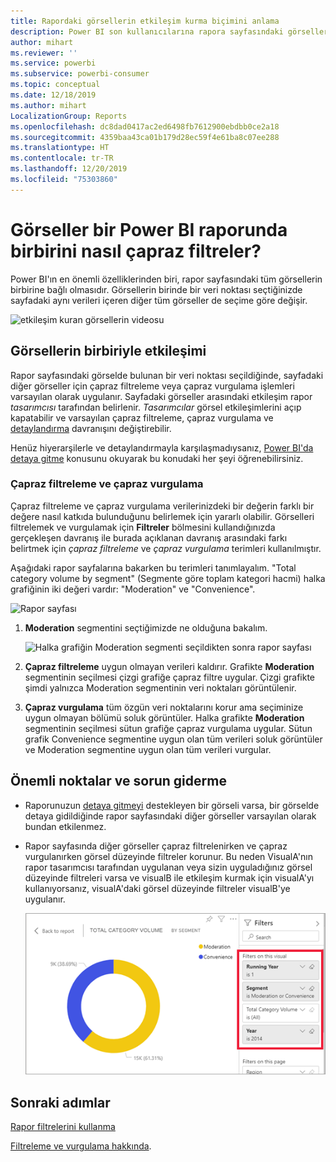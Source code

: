 ```yaml
---
title: Rapordaki görsellerin etkileşim kurma biçimini anlama
description: Power BI son kullanıcılarına rapora sayfasındaki görseller arasındaki etkileşimi açıklayan belge.
author: mihart
ms.reviewer: ''
ms.service: powerbi
ms.subservice: powerbi-consumer
ms.topic: conceptual
ms.date: 12/18/2019
ms.author: mihart
LocalizationGroup: Reports
ms.openlocfilehash: dc8dad0417ac2ed6498fb7612900ebdbb0ce2a18
ms.sourcegitcommit: 4359baa43ca01b179d28ec59f4e61ba8c07ee288
ms.translationtype: HT
ms.contentlocale: tr-TR
ms.lasthandoff: 12/20/2019
ms.locfileid: "75303860"
---
```

# <a name="how-visuals-cross-filter-each-other-in-a-power-bi-report"></a>Görseller bir Power BI raporunda birbirini nasıl çapraz filtreler?
Power BI'ın en önemli özelliklerinden biri, rapor sayfasındaki tüm görsellerin birbirine bağlı olmasıdır. Görsellerin birinde bir veri noktası seçtiğinizde sayfadaki aynı verileri içeren diğer tüm görseller de seçime göre değişir. 

![etkileşim kuran görsellerin videosu](media/end-user-interactions/interactions.gif)

## <a name="how-visuals-interact-with-each-other"></a>Görsellerin birbiriyle etkileşimi

Rapor sayfasındaki görselde bulunan bir veri noktası seçildiğinde, sayfadaki diğer görseller için çapraz filtreleme veya çapraz vurgulama işlemleri varsayılan olarak uygulanır. Sayfadaki görseller arasındaki etkileşim rapor *tasarımcısı* tarafından belirlenir. *Tasarımcılar* görsel etkileşimlerini açıp kapatabilir ve varsayılan çapraz filtreleme, çapraz vurgulama ve [detaylandırma](end-user-drill.md) davranışını değiştirebilir. 

Henüz hiyerarşilerle ve detaylandırmayla karşılaşmadıysanız, [Power BI'da detaya gitme](end-user-drill.md) konusunu okuyarak bu konudaki her şeyi öğrenebilirsiniz. 

### <a name="cross-filtering-and-cross-highlighting"></a>Çapraz filtreleme ve çapraz vurgulama

Çapraz filtreleme ve çapraz vurgulama verilerinizdeki bir değerin farklı bir değere nasıl katkıda bulunduğunu belirlemek için yararlı olabilir. Görselleri filtrelemek ve vurgulamak için **Filtreler**  bölmesini kullandığınızda gerçekleşen davranış ile burada açıklanan davranış arasındaki farkı belirtmek için *çapraz filtreleme* ve *çapraz vurgulama* terimleri kullanılmıştır.  

Aşağıdaki rapor sayfalarına bakarken bu terimleri tanımlayalım. "Total category volume by segment" (Segmente göre toplam kategori hacmi) halka grafiğinin iki değeri vardır: "Moderation" ve "Convenience". 

![Rapor sayfası](media/end-user-interactions/power-bi-interactions-before.png)

1. **Moderation** segmentini seçtiğimizde ne olduğuna bakalım.

    ![Halka grafiğin Moderation segmenti seçildikten sonra rapor sayfası](media/end-user-interactions/power-bi-interactions-after.png)

2. **Çapraz filtreleme** uygun olmayan verileri kaldırır. Grafikte **Moderation** segmentinin seçilmesi çizgi grafiğe çapraz filtre uygular. Çizgi grafikte şimdi yalnızca Moderation segmentinin veri noktaları görüntülenir. 

3. **Çapraz vurgulama** tüm özgün veri noktalarını korur ama seçiminize uygun olmayan bölümü soluk görüntüler. Halka grafikte **Moderation** segmentinin seçilmesi sütun grafiğe çapraz vurgulama uygular. Sütun grafik Convenience segmentine uygun olan tüm verileri soluk görüntüler ve Moderation segmentine uygun olan tüm verileri vurgular. 


## <a name="considerations-and-troubleshooting"></a>Önemli noktalar ve sorun giderme
- Raporunuzun [detaya gitmeyi](end-user-drill.md) destekleyen bir görseli varsa, bir görselde detaya gidildiğinde rapor sayfasındaki diğer görseller varsayılan olarak bundan etkilenmez.     
- Rapor sayfasında diğer görseller çapraz filtrelenirken ve çapraz vurgulanırken görsel düzeyinde filtreler korunur. Bu neden VisualA'nın rapor tasarımcısı tarafından uygulanan veya sizin uyguladığınız görsel düzeyinde filtreleri varsa ve visualB ile etkileşim kurmak için visualA'yı kullanıyorsanız, visualA'daki görsel düzeyinde filtreler visualB'ye uygulanır.

    ![Halka grafiğin Moderation segmenti seçildikten sonra rapor sayfası](media/end-user-interactions/power-bi-visual-filters.png)

## <a name="next-steps"></a>Sonraki adımlar
[Rapor filtrelerini kullanma](../power-bi-how-to-report-filter.md)    


[Filtreleme ve vurgulama hakkında](end-user-report-filter.md). 
